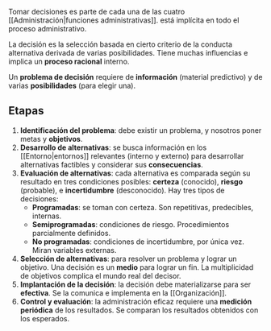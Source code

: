 Tomar decisiones es parte de cada una de las cuatro [[Administración|funciones administrativas]]. está implícita en todo el proceso administrativo.

La decisión es la selección basada en cierto criterio de la conducta alternativa derivada de varias posibilidades. Tiene muchas influencias e implica un **proceso racional** interno.

Un **problema de decisión** requiere de **información** (material predictivo) y de varias **posibilidades** (para elegir una).

## Etapas

1. **Identificación del problema**: debe existir un problema, y nosotros poner metas y **objetivos**.
2. **Desarrollo de alternativas**: se busca información en los [[Entorno|entornos]] relevantes (interno y externo) para desarrollar alternativas factibles y considerar sus **consecuencias**.
3. **Evaluación de alternativas**: cada alternativa es comparada según su resultado en tres condiciones posibles: **certeza** (conocido), **riesgo** (probable), e **incertidumbre** (desconocido). Hay tres tipos de decisiones:
   - **Programadas**: se toman con certeza. Son repetitivas, predecibles, internas.
   - **Semiprogramadas**: condiciones de riesgo. Procedimientos parcialmente definidos.
   - **No programadas**: condiciones de incertidumbre, por única vez. Miran variables externas.
4. **Selección de alternativas**: para resolver un problema y lograr un objetivo. Una decisión es un **medio** para lograr un fin. La multiplicidad de objetivos complica el mundo real del decisor.
5. **Implantación de la decisión**: la decisión debe materializarse para ser **efectiva**. Se la comunica e implementa en la [[Organización]].
6. **Control y evaluación**: la administración eficaz requiere una **medición periódica** de los resultados. Se comparan los resultados obtenidos con los esperados.
